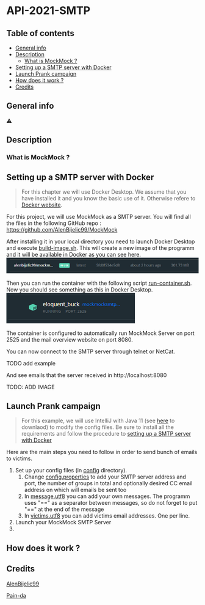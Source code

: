 # API-2021-SMTP


## Table of contents
* [General info](#general-info)
* [Description](#description)
  * [What is MockMock ?](#what-is-mockmock-)
* [Setting up a SMTP server with Docker](#setting-up-a-smtp-server-with-docker)
* [Launch Prank campaign](#launch-prank-campaign)
* [How does it work ?](#how-does-it-work-)
* [Credits](#credits)

## General info
⚠️

## Description
### What is MockMock ?

## Setting up a SMTP server with Docker
> For this chapter we will use Docker Desktop. We assume that you have installed it and you know the basic use of it. Otherwise refere to [Docker website](https://www.docker.com/products/docker-desktop).

For this project, we will use MockMock as a SMTP server. You will find all the files in the following GitHub repo : https://github.com/AlenBijelic99/MockMock

After installing it in your local directory you need to launch Docker Desktop and execute [build-image.sh](https://github.com/AlenBijelic99/MockMock/blob/master/docker/build-image.sh). This will create a new image of the programm and it will be available in Docker as you can see here.
![Docker image](/figures/dockerImage.PNG)

Then you can run the container with the following script [run-container.sh](https://github.com/AlenBijelic99/MockMock/blob/master/docker/run-container.sh). Now you should see something as this in Docker Desktop.
![Docker running container](/figures/dockerRunningContainer.PNG)

The container is configured to automatically run MockMock Server on port 2525 and the mail overview website on port 8080.

You can now connect to the SMTP server through telnet or NetCat.

TODO add example

And see emails that the server received in http://localhost:8080

TODO: ADD IMAGE

## Launch Prank campaign
> For this example, we will use IntelliJ with Java 11 (see [here](https://www.jetbrains.com/fr-fr/idea/download/#section=windows) to downlaod) to modify the config files. Be sure to install all the requirements and follow the procedure to [setting up a SMTP server with Docker](#setting-up-a-smtp-server-with-docker)

Here are the main steps you need to follow in order to send bunch of emails to victims.
1. Set up your config files (in [config](/config) directory).
   1. Change [config.properties](/config/config.properties) to add your SMTP server address and port, the number of groups in total and optionally desired CC email address on which will emails be sent too
   2. In [message.utf8](/config/messages.utf8) you can add your own messages. The programm uses "==" as a separator between messages, so do not forget to put "==" at the end of the message
   3. In [victims.utf8](/config/victims.utf8) you can add victims email addresses. One per line.
2. Launch your MockMock SMTP Server
3. 

## How does it work ?

## Credits
[AlenBijelic99](https://github.com/AlenBijelic99)

[Pain-da](https://github.com/Pain-da)